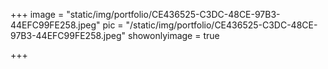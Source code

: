 +++
image = "static/img/portfolio/CE436525-C3DC-48CE-97B3-44EFC99FE258.jpeg"
pic = "/static/img/portfolio/CE436525-C3DC-48CE-97B3-44EFC99FE258.jpeg"
showonlyimage = true

+++
